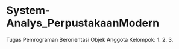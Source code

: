# System-Analys_PerpustakaanModern

Tugas Pemrograman Berorientasi Objek
Anggota Kelompok:
1.
2.
3.
